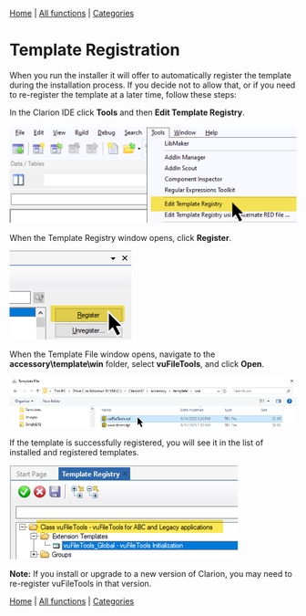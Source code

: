 [Home](../index.md) | [All functions](../all-functions.md) | [Categories](../categories/index.md)

# Template Registration

When you run the installer it will offer to automatically register the template during the installation process. If you decide not to allow that, or if you need to re-register the template at a later time, follow these steps:

In the Clarion IDE click **Tools** and then **Edit Template Registry**.  

![](assets/images/RegisterTemplateStep1.png)

When the Template Registry window opens, click **Register**.  

![](assets/images/RegisterTemplateStep2.png)

When the Template File window opens, navigate to the **accessory\template\win** folder, select **vuFileTools**, and click **Open**.  

![](assets/images/RegisterTemplateStep3.png)

If the template is successfully registered, you will see it in the list of installed and registered templates.  

![](assets/images/RegisterTemplateStep4.png)

**Note:** If you install or upgrade to a new version of Clarion, you may need to re-register vuFileTools in that version.

[Home](../index.md) | [All functions](../all-functions.md) | [Categories](../categories/index.md)
